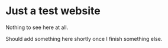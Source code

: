 # Just a test website

Nothing to see here at all.

Should add something here shortly once I finish something else.
